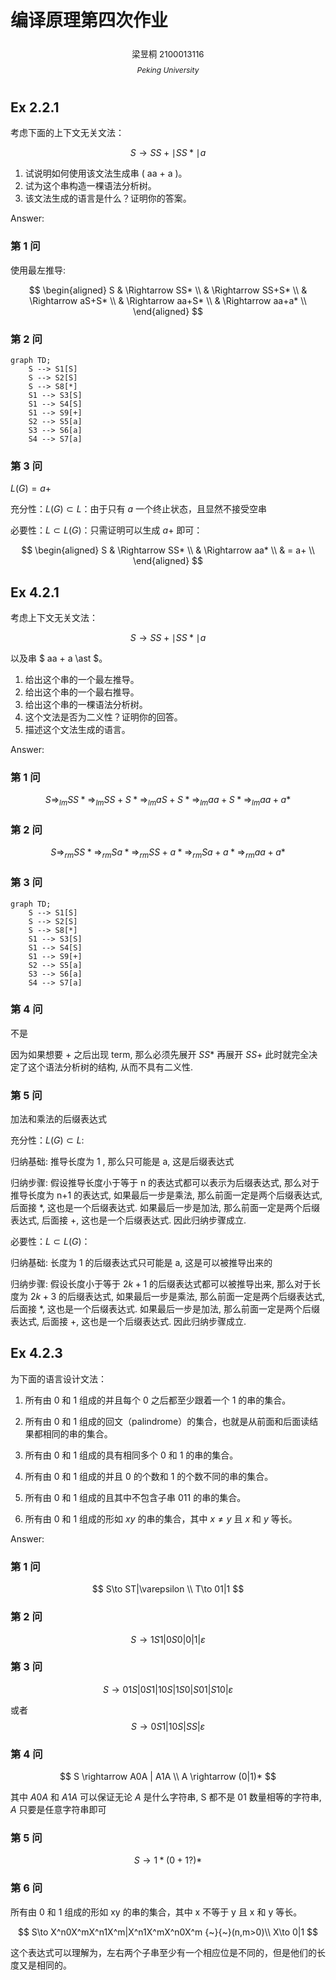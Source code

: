 # 编译原理第四次作业

<center><div style='height:2mm;'></div><div style="font-size:10pt;">梁昱桐 2100013116</div></center>

<center><span style="font-size:9pt;line-height:9mm"><i>Peking University</i></span></center>


## Ex 2.2.1

考虑下面的上下文无关文法：

$$
S \rightarrow SS + \mid SS \ast \mid a
$$

1. 试说明如何使用该文法生成串 \( aa + a \)。
2. 试为这个串构造一棵语法分析树。
3. 该文法生成的语言是什么？证明你的答案。

Answer:

### 第 1 问

使用最左推导:

$$
\begin{aligned}
S 
& \Rightarrow SS* \\
& \Rightarrow SS+S* \\
& \Rightarrow aS+S* \\
& \Rightarrow aa+S* \\
& \Rightarrow aa+a* \\
\end{aligned}
$$

### 第 2 问

```mermaid
graph TD;
    S --> S1[S]
    S --> S2[S]
    S --> S8[*]
    S1 --> S3[S]
    S1 --> S4[S]
    S1 --> S9[+]
    S2 --> S5[a]
    S3 --> S6[a]
    S4 --> S7[a]
```

### 第 3 问

$L(G) = a+$

充分性：$L(G) \subset L$：由于只有 $a$ 一个终止状态，且显然不接受空串

必要性：$L \subset L(G)$：只需证明可以生成 $a+$ 即可：

$$
\begin{aligned}
S 
& \Rightarrow SS* \\
& \Rightarrow aa* \\
& = a+ \\
\end{aligned}
$$

## Ex 4.2.1

考虑上下文无关文法：

$$
S \rightarrow SS + \mid SS \ast \mid a
$$

以及串 $ aa + a \ast $。

1. 给出这个串的一个最左推导。
2. 给出这个串的一个最右推导。
3. 给出这个串的一棵语法分析树。
4. 这个文法是否为二义性？证明你的回答。
5. 描述这个文法生成的语言。

Answer:

### 第 1 问

$$
S \Rightarrow_{lm} SS* \Rightarrow_{lm} SS+S* \Rightarrow_{lm} aS+S* \Rightarrow_{lm} aa+S* \Rightarrow_{lm} aa+a*
$$

### 第 2 问

$$
S \Rightarrow_{rm} SS* \Rightarrow_{rm} Sa* \Rightarrow_{rm} SS+a* \Rightarrow_{rm} Sa+a* \Rightarrow_{rm} aa+a*
$$

### 第 3 问

```mermaid
graph TD;
    S --> S1[S]
    S --> S2[S]
    S --> S8[*]
    S1 --> S3[S]
    S1 --> S4[S]
    S1 --> S9[+]
    S2 --> S5[a]
    S3 --> S6[a]
    S4 --> S7[a]
```

### 第 4 问

不是

因为如果想要 $+$ 之后出现 term, 那么必须先展开 $SS*$ 再展开 $SS+$ 此时就完全决定了这个语法分析树的结构, 从而不具有二义性.

### 第 5 问

加法和乘法的后缀表达式

充分性：$L(G) \subset L$:

归纳基础: 推导长度为 1 , 那么只可能是 a, 这是后缀表达式

归纳步骤: 假设推导长度小于等于 n 的表达式都可以表示为后缀表达式, 那么对于推导长度为 n+1 的表达式, 如果最后一步是乘法, 那么前面一定是两个后缀表达式, 后面接 *, 这也是一个后缀表达式. 如果最后一步是加法, 那么前面一定是两个后缀表达式, 后面接 +, 这也是一个后缀表达式. 因此归纳步骤成立.

必要性：$L \subset L(G)$：

归纳基础: 长度为 1 的后缀表达式只可能是 a, 这是可以被推导出来的

归纳步骤: 假设长度小于等于 $2k+1$ 的后缀表达式都可以被推导出来, 那么对于长度为 $2k+3$ 的后缀表达式, 如果最后一步是乘法, 那么前面一定是两个后缀表达式, 后面接 *, 这也是一个后缀表达式. 如果最后一步是加法, 那么前面一定是两个后缀表达式, 后面接 +, 这也是一个后缀表达式. 因此归纳步骤成立.

## Ex 4.2.3 

为下面的语言设计文法：

1) 所有由 0 和 1 组成的并且每个 0 之后都至少跟着一个 1 的串的集合。

2) 所有由 0 和 1 组成的回文（palindrome）的集合，也就是从前面和后面读结果都相同的串的集合。

3) 所有由 0 和 1 组成的具有相同多个 0 和 1 的串的集合。

4) 所有由 0 和 1 组成的并且 0 的个数和 1 的个数不同的串的集合。

5) 所有由 0 和 1 组成的且其中不包含子串 011 的串的集合。

6) 所有由 0 和 1 组成的形如 $xy$ 的串的集合，其中 $x \neq y$ 且 $x$ 和 $y$ 等长。

Answer:

### 第 1 问

$$
S\to ST|\varepsilon \\
T\to 01|1
$$

### 第 2 问

$$
S\to 1S1 | 0S0 | 0|1|\varepsilon
$$

### 第 3 问

$$
S\to 01S | 0S1 | 10S | 1S0 | S01 | S10 | \varepsilon
$$

或者
$$
S \to 0S1 | 10S | SS | \varepsilon
$$

### 第 4 问

$$
S \rightarrow A0A | A1A \\
A \rightarrow (0|1)*
$$

其中 $A0A$ 和 $A1A$ 可以保证无论 $A$ 是什么字符串, S 都不是 01 数量相等的字符串, $A$ 只要是任意字符串即可

### 第 5 问

$$
S \to 1*(0+1?)*
$$

### 第 6 问

所有由 0 和 1 组成的形如 xy 的串的集合，其中 x 不等于 y 且 x 和 y 等长。

$$
S\to X^n0X^mX^n1X^m|X^n1X^mX^n0X^m {~}{~}(n,m>0)\\
X\to 0|1
$$

这个表达式可以理解为，左右两个子串至少有一个相应位是不同的，但是他们的长度又是相同的。
